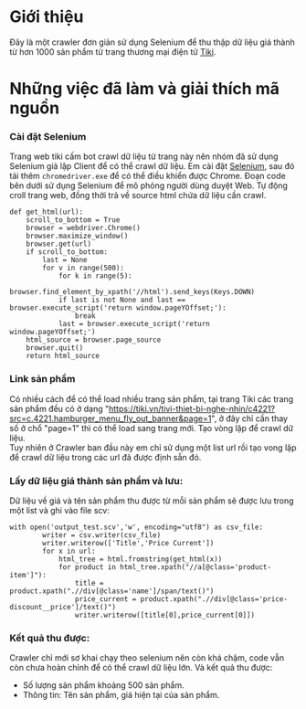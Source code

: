 # Giới thiệu
Đây là một crawler đơn giản sử dụng Selenium để thu thập dữ liệu giá thành từ hơn 1000 sản phẩm từ trang thương mại điện tử [Tiki](www.tiki.vn).
# Những việc đã làm và giải thích mã nguồn
### Cài đặt Selenium
Trang web tiki cấm bot crawl dữ liệu từ trang này nên nhóm đã sử dụng Selenium giả lập Client để có thể crawl dữ liệu.
Em cài đặt [Selenium](https://www.selenium.dev/), sau đó tải thêm  ```chromedriver.exe``` để có thể điều khiển được Chrome.
Đoạn code bên dưới sử dụng Selenium để mô phỏng người dùng duyệt Web. Tự động croll trang web, đồng thời trả về source html chứa dữ liệu cần crawl.
```
def get_html(url):
    scroll_to_bottom = True
    browser = webdriver.Chrome()
    browser.maximize_window()
    browser.get(url)
    if scroll_to_bottom:
        last = None
        for v in range(500):
            for k in range(5):
                browser.find_element_by_xpath('//html').send_keys(Keys.DOWN)
            if last is not None and last == browser.execute_script('return window.pageYOffset;'):
                break
            last = browser.execute_script('return window.pageYOffset;')
    html_source = browser.page_source
    browser.quit()
    return html_source
```
### Link sản phẩm
Có nhiều cách để có thể load nhiều trang sản phẩm, tại trang Tiki các trang sản phẩm đều có ở dạng "https://tiki.vn/tivi-thiet-bi-nghe-nhin/c4221?src=c.4221.hamburger_menu_fly_out_banner&page=1", ở đây chỉ cần thay số ở chổ "page=1" thì có thể load sang trang mới. Tạo vòng lặp để crawl dữ liệu.<br>
Tuy nhiên ở Crawler ban đầu này em chỉ sử dụng một list url rồi tạo vong lặp để crawl dữ liệu trong các url đã được định sẵn đó.
### Lấy dữ liệu giá thành sản phẩm và lưu:
Dữ liệu về giá và tên sản phẩm thu được từ mỗi sản phẩm sẽ được lưu trong một list và ghi vào file scv:
```
with open('output_test.scv','w', encoding="utf8") as csv_file:
        writer = csv.writer(csv_file)
        writer.writerow(['Title','Price Current'])
        for x in url:
            html_tree = html.fromstring(get_html(x))
            for product in html_tree.xpath("//a[@class='product-item']"):
                title = product.xpath(".//div[@class='name']/span/text()")
                price_current = product.xpath(".//div[@class='price-discount__price']/text()")
                writer.writerow([title[0],price_current[0]])
```
### Kết quả thu được:
Crawler chỉ mới sơ khai chạy theo selenium nên còn khá chậm, code vẫn còn chưa hoàn chỉnh để có thể crawl dữ liệu lớn. Và kết quả thu được:
- Số lượng sản phẩm khoảng 500 sản phẩm.
- Thông tin: Tên sản phẩm, giá hiện tại của sản phẩm.


